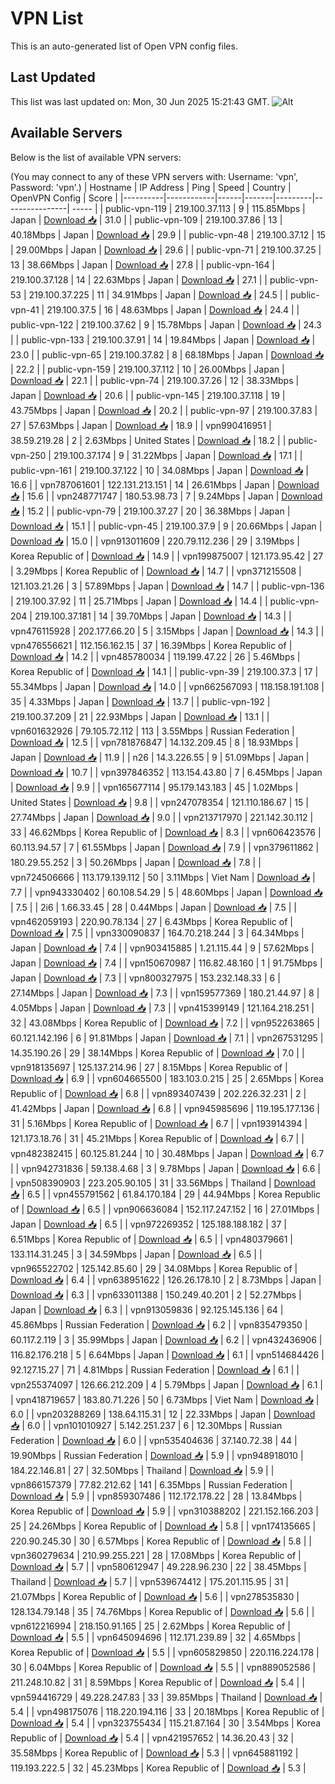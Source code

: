 # VPN List

This is an auto-generated list of Open VPN config files.

## Last Updated

This list was last updated on: Mon, 30 Jun 2025 15:21:43 GMT.
![Alt](https://repobeats.axiom.co/api/embed/186b98318ef1479477931607c1ad7d823f12451f.svg "Repobeats analytics image")

## Available Servers

Below is the list of available VPN servers:

(You may connect to any of these VPN servers with: Username: 'vpn', Password: 'vpn'.)
| Hostname | IP Address | Ping | Speed | Country | OpenVPN Config | Score |
|----------|------------|------|-------|---------|----------------| ----- |
| public-vpn-119 | 219.100.37.113 | 9 | 115.85Mbps | Japan | [Download 📥](./configs/server_0_JP.ovpn) | 31.0 |
| public-vpn-109 | 219.100.37.86 | 13 | 40.18Mbps | Japan | [Download 📥](./configs/server_1_JP.ovpn) | 29.9 |
| public-vpn-48 | 219.100.37.12 | 15 | 29.00Mbps | Japan | [Download 📥](./configs/server_2_JP.ovpn) | 29.6 |
| public-vpn-71 | 219.100.37.25 | 13 | 38.66Mbps | Japan | [Download 📥](./configs/server_3_JP.ovpn) | 27.8 |
| public-vpn-164 | 219.100.37.128 | 14 | 22.63Mbps | Japan | [Download 📥](./configs/server_4_JP.ovpn) | 27.1 |
| public-vpn-53 | 219.100.37.225 | 11 | 34.91Mbps | Japan | [Download 📥](./configs/server_5_JP.ovpn) | 24.5 |
| public-vpn-41 | 219.100.37.5 | 16 | 48.63Mbps | Japan | [Download 📥](./configs/server_6_JP.ovpn) | 24.4 |
| public-vpn-122 | 219.100.37.62 | 9 | 15.78Mbps | Japan | [Download 📥](./configs/server_7_JP.ovpn) | 24.3 |
| public-vpn-133 | 219.100.37.91 | 14 | 19.84Mbps | Japan | [Download 📥](./configs/server_8_JP.ovpn) | 23.0 |
| public-vpn-65 | 219.100.37.82 | 8 | 68.18Mbps | Japan | [Download 📥](./configs/server_9_JP.ovpn) | 22.2 |
| public-vpn-159 | 219.100.37.112 | 10 | 26.00Mbps | Japan | [Download 📥](./configs/server_10_JP.ovpn) | 22.1 |
| public-vpn-74 | 219.100.37.26 | 12 | 38.33Mbps | Japan | [Download 📥](./configs/server_11_JP.ovpn) | 20.6 |
| public-vpn-145 | 219.100.37.118 | 19 | 43.75Mbps | Japan | [Download 📥](./configs/server_12_JP.ovpn) | 20.2 |
| public-vpn-97 | 219.100.37.83 | 27 | 57.63Mbps | Japan | [Download 📥](./configs/server_13_JP.ovpn) | 18.9 |
| vpn990416951 | 38.59.219.28 | 2 | 2.63Mbps | United States | [Download 📥](./configs/server_14_US.ovpn) | 18.2 |
| public-vpn-250 | 219.100.37.174 | 9 | 31.22Mbps | Japan | [Download 📥](./configs/server_15_JP.ovpn) | 17.1 |
| public-vpn-161 | 219.100.37.122 | 10 | 34.08Mbps | Japan | [Download 📥](./configs/server_16_JP.ovpn) | 16.6 |
| vpn787061601 | 122.131.213.151 | 14 | 26.61Mbps | Japan | [Download 📥](./configs/server_17_JP.ovpn) | 15.6 |
| vpn248771747 | 180.53.98.73 | 7 | 9.24Mbps | Japan | [Download 📥](./configs/server_18_JP.ovpn) | 15.2 |
| public-vpn-79 | 219.100.37.27 | 20 | 36.38Mbps | Japan | [Download 📥](./configs/server_19_JP.ovpn) | 15.1 |
| public-vpn-45 | 219.100.37.9 | 9 | 20.66Mbps | Japan | [Download 📥](./configs/server_20_JP.ovpn) | 15.0 |
| vpn913011609 | 220.79.112.236 | 29 | 3.19Mbps | Korea Republic of | [Download 📥](./configs/server_21_KR.ovpn) | 14.9 |
| vpn199875007 | 121.173.95.42 | 27 | 3.29Mbps | Korea Republic of | [Download 📥](./configs/server_22_KR.ovpn) | 14.7 |
| vpn371215508 | 121.103.21.26 | 3 | 57.89Mbps | Japan | [Download 📥](./configs/server_23_JP.ovpn) | 14.7 |
| public-vpn-136 | 219.100.37.92 | 11 | 25.71Mbps | Japan | [Download 📥](./configs/server_24_JP.ovpn) | 14.4 |
| public-vpn-204 | 219.100.37.181 | 14 | 39.70Mbps | Japan | [Download 📥](./configs/server_25_JP.ovpn) | 14.3 |
| vpn476115928 | 202.177.66.20 | 5 | 3.15Mbps | Japan | [Download 📥](./configs/server_26_JP.ovpn) | 14.3 |
| vpn476556621 | 112.156.162.15 | 37 | 16.39Mbps | Korea Republic of | [Download 📥](./configs/server_27_KR.ovpn) | 14.2 |
| vpn485780034 | 119.199.47.22 | 26 | 5.46Mbps | Korea Republic of | [Download 📥](./configs/server_28_KR.ovpn) | 14.1 |
| public-vpn-39 | 219.100.37.3 | 17 | 55.34Mbps | Japan | [Download 📥](./configs/server_29_JP.ovpn) | 14.0 |
| vpn662567093 | 118.158.191.108 | 35 | 4.33Mbps | Japan | [Download 📥](./configs/server_30_JP.ovpn) | 13.7 |
| public-vpn-192 | 219.100.37.209 | 21 | 22.93Mbps | Japan | [Download 📥](./configs/server_31_JP.ovpn) | 13.1 |
| vpn601632926 | 79.105.72.112 | 113 | 3.55Mbps | Russian Federation | [Download 📥](./configs/server_32_RU.ovpn) | 12.5 |
| vpn781876847 | 14.132.209.45 | 8 | 18.93Mbps | Japan | [Download 📥](./configs/server_33_JP.ovpn) | 11.9 |
| n26 | 14.3.226.55 | 9 | 51.09Mbps | Japan | [Download 📥](./configs/server_34_JP.ovpn) | 10.7 |
| vpn397846352 | 113.154.43.80 | 7 | 6.45Mbps | Japan | [Download 📥](./configs/server_35_JP.ovpn) | 9.9 |
| vpn165677114 | 95.179.143.183 | 45 | 1.02Mbps | United States | [Download 📥](./configs/server_36_US.ovpn) | 9.8 |
| vpn247078354 | 121.110.186.67 | 15 | 27.74Mbps | Japan | [Download 📥](./configs/server_37_JP.ovpn) | 9.0 |
| vpn213717970 | 221.142.30.112 | 33 | 46.62Mbps | Korea Republic of | [Download 📥](./configs/server_38_KR.ovpn) | 8.3 |
| vpn606423576 | 60.113.94.57 | 7 | 61.55Mbps | Japan | [Download 📥](./configs/server_39_JP.ovpn) | 7.9 |
| vpn379611862 | 180.29.55.252 | 3 | 50.26Mbps | Japan | [Download 📥](./configs/server_40_JP.ovpn) | 7.8 |
| vpn724506666 | 113.179.139.112 | 50 | 3.11Mbps | Viet Nam | [Download 📥](./configs/server_41_VN.ovpn) | 7.7 |
| vpn943330402 | 60.108.54.29 | 5 | 48.60Mbps | Japan | [Download 📥](./configs/server_42_JP.ovpn) | 7.5 |
| 2i6 | 1.66.33.45 | 28 | 0.44Mbps | Japan | [Download 📥](./configs/server_43_JP.ovpn) | 7.5 |
| vpn462059193 | 220.90.78.134 | 27 | 6.43Mbps | Korea Republic of | [Download 📥](./configs/server_44_KR.ovpn) | 7.5 |
| vpn330090837 | 164.70.218.244 | 3 | 64.34Mbps | Japan | [Download 📥](./configs/server_45_JP.ovpn) | 7.4 |
| vpn903415885 | 1.21.115.44 | 9 | 57.62Mbps | Japan | [Download 📥](./configs/server_46_JP.ovpn) | 7.4 |
| vpn150670987 | 116.82.48.160 | 1 | 91.75Mbps | Japan | [Download 📥](./configs/server_47_JP.ovpn) | 7.3 |
| vpn800327975 | 153.232.148.33 | 6 | 27.14Mbps | Japan | [Download 📥](./configs/server_48_JP.ovpn) | 7.3 |
| vpn159577369 | 180.21.44.97 | 8 | 4.05Mbps | Japan | [Download 📥](./configs/server_49_JP.ovpn) | 7.3 |
| vpn415399149 | 121.164.218.251 | 32 | 43.08Mbps | Korea Republic of | [Download 📥](./configs/server_50_KR.ovpn) | 7.2 |
| vpn952263865 | 60.121.142.196 | 6 | 91.81Mbps | Japan | [Download 📥](./configs/server_51_JP.ovpn) | 7.1 |
| vpn267531295 | 14.35.190.26 | 29 | 38.14Mbps | Korea Republic of | [Download 📥](./configs/server_52_KR.ovpn) | 7.0 |
| vpn918135697 | 125.137.214.96 | 27 | 8.15Mbps | Korea Republic of | [Download 📥](./configs/server_53_KR.ovpn) | 6.9 |
| vpn604665500 | 183.103.0.215 | 25 | 2.65Mbps | Korea Republic of | [Download 📥](./configs/server_54_KR.ovpn) | 6.8 |
| vpn893407439 | 202.226.32.231 | 2 | 41.42Mbps | Japan | [Download 📥](./configs/server_55_JP.ovpn) | 6.8 |
| vpn945985696 | 119.195.177.136 | 31 | 5.16Mbps | Korea Republic of | [Download 📥](./configs/server_56_KR.ovpn) | 6.7 |
| vpn193914394 | 121.173.18.76 | 31 | 45.21Mbps | Korea Republic of | [Download 📥](./configs/server_57_KR.ovpn) | 6.7 |
| vpn482382415 | 60.125.81.244 | 10 | 30.48Mbps | Japan | [Download 📥](./configs/server_58_JP.ovpn) | 6.7 |
| vpn942731836 | 59.138.4.68 | 3 | 9.78Mbps | Japan | [Download 📥](./configs/server_59_JP.ovpn) | 6.6 |
| vpn508390903 | 223.205.90.105 | 31 | 33.56Mbps | Thailand | [Download 📥](./configs/server_60_TH.ovpn) | 6.5 |
| vpn455791562 | 61.84.170.184 | 29 | 44.94Mbps | Korea Republic of | [Download 📥](./configs/server_61_KR.ovpn) | 6.5 |
| vpn906636084 | 152.117.247.152 | 16 | 27.01Mbps | Japan | [Download 📥](./configs/server_62_JP.ovpn) | 6.5 |
| vpn972269352 | 125.188.188.182 | 37 | 6.51Mbps | Korea Republic of | [Download 📥](./configs/server_63_KR.ovpn) | 6.5 |
| vpn480379661 | 133.114.31.245 | 3 | 34.59Mbps | Japan | [Download 📥](./configs/server_64_JP.ovpn) | 6.5 |
| vpn965522702 | 125.142.85.60 | 29 | 34.08Mbps | Korea Republic of | [Download 📥](./configs/server_65_KR.ovpn) | 6.4 |
| vpn638951622 | 126.26.178.10 | 2 | 8.73Mbps | Japan | [Download 📥](./configs/server_66_JP.ovpn) | 6.3 |
| vpn633011388 | 150.249.40.201 | 2 | 52.27Mbps | Japan | [Download 📥](./configs/server_67_JP.ovpn) | 6.3 |
| vpn913059836 | 92.125.145.136 | 64 | 45.86Mbps | Russian Federation | [Download 📥](./configs/server_68_RU.ovpn) | 6.2 |
| vpn835479350 | 60.117.2.119 | 3 | 35.99Mbps | Japan | [Download 📥](./configs/server_69_JP.ovpn) | 6.2 |
| vpn432436906 | 116.82.176.218 | 5 | 6.64Mbps | Japan | [Download 📥](./configs/server_70_JP.ovpn) | 6.1 |
| vpn514684426 | 92.127.15.27 | 71 | 4.81Mbps | Russian Federation | [Download 📥](./configs/server_71_RU.ovpn) | 6.1 |
| vpn255374097 | 126.66.212.209 | 4 | 5.79Mbps | Japan | [Download 📥](./configs/server_72_JP.ovpn) | 6.1 |
| vpn418719657 | 183.80.71.226 | 50 | 6.73Mbps | Viet Nam | [Download 📥](./configs/server_73_VN.ovpn) | 6.0 |
| vpn203288269 | 138.64.115.31 | 12 | 22.33Mbps | Japan | [Download 📥](./configs/server_74_JP.ovpn) | 6.0 |
| vpn101010927 | 5.142.251.237 | 6 | 12.30Mbps | Russian Federation | [Download 📥](./configs/server_75_RU.ovpn) | 6.0 |
| vpn535404636 | 37.140.72.38 | 44 | 19.90Mbps | Russian Federation | [Download 📥](./configs/server_76_RU.ovpn) | 5.9 |
| vpn948918010 | 184.22.146.81 | 27 | 32.50Mbps | Thailand | [Download 📥](./configs/server_77_TH.ovpn) | 5.9 |
| vpn866157379 | 77.82.212.62 | 141 | 6.35Mbps | Russian Federation | [Download 📥](./configs/server_78_RU.ovpn) | 5.9 |
| vpn859307486 | 112.172.178.22 | 28 | 13.84Mbps | Korea Republic of | [Download 📥](./configs/server_79_KR.ovpn) | 5.9 |
| vpn310388202 | 221.152.166.203 | 25 | 24.26Mbps | Korea Republic of | [Download 📥](./configs/server_80_KR.ovpn) | 5.8 |
| vpn174135665 | 220.90.245.30 | 30 | 6.57Mbps | Korea Republic of | [Download 📥](./configs/server_81_KR.ovpn) | 5.8 |
| vpn360279634 | 210.99.255.221 | 28 | 17.08Mbps | Korea Republic of | [Download 📥](./configs/server_82_KR.ovpn) | 5.7 |
| vpn580612947 | 49.228.96.230 | 22 | 38.45Mbps | Thailand | [Download 📥](./configs/server_83_TH.ovpn) | 5.7 |
| vpn539674412 | 175.201.115.95 | 31 | 21.07Mbps | Korea Republic of | [Download 📥](./configs/server_84_KR.ovpn) | 5.6 |
| vpn278535830 | 128.134.79.148 | 35 | 74.76Mbps | Korea Republic of | [Download 📥](./configs/server_85_KR.ovpn) | 5.6 |
| vpn612216994 | 218.150.91.165 | 25 | 2.62Mbps | Korea Republic of | [Download 📥](./configs/server_86_KR.ovpn) | 5.5 |
| vpn645094696 | 112.171.239.89 | 32 | 4.65Mbps | Korea Republic of | [Download 📥](./configs/server_87_KR.ovpn) | 5.5 |
| vpn605829850 | 220.116.224.178 | 30 | 6.04Mbps | Korea Republic of | [Download 📥](./configs/server_88_KR.ovpn) | 5.5 |
| vpn889052586 | 211.248.10.82 | 31 | 8.59Mbps | Korea Republic of | [Download 📥](./configs/server_89_KR.ovpn) | 5.4 |
| vpn594416729 | 49.228.247.83 | 33 | 39.85Mbps | Thailand | [Download 📥](./configs/server_90_TH.ovpn) | 5.4 |
| vpn498175076 | 118.220.194.116 | 33 | 20.18Mbps | Korea Republic of | [Download 📥](./configs/server_91_KR.ovpn) | 5.4 |
| vpn323755434 | 115.21.87.164 | 30 | 3.54Mbps | Korea Republic of | [Download 📥](./configs/server_92_KR.ovpn) | 5.4 |
| vpn421957652 | 14.36.20.43 | 32 | 35.58Mbps | Korea Republic of | [Download 📥](./configs/server_93_KR.ovpn) | 5.3 |
| vpn645881192 | 119.193.222.5 | 32 | 45.23Mbps | Korea Republic of | [Download 📥](./configs/server_94_KR.ovpn) | 5.3 |
